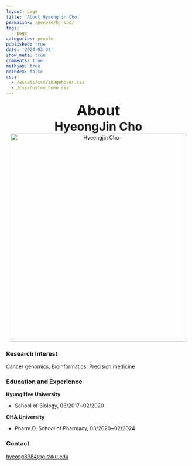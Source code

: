 ```yaml
---
layout: page
title: 'About Hyeongjin Cho'
permalink: /people/hj_cho/
tags:
  - page
categories: people
published: true
date: '2024-03-04'
show_meta: true
comments: true
mathjax: true
noindex: false
css: 
  - /assets/css/imagehover.css
  - /css/custom_home.css
---
```


<style>
.center{
  text-align: center;
}
</style>  

<link
    rel="stylesheet"
    href="https://cdnjs.cloudflare.com/ajax/libs/font-awesome/5.8.2/css/all.min.css"
  />


<div class="center"><div style="font-weight: bold; font-size: 40px;">
About</div></div>
<div class="center"><div style="font-weight: bold; font-size: 32px;">
HyeongJin Cho
</div></div>


<div class="center">
    <img src="{{ site.url }}/assets/img/people/hj_cho.jpg" width="480px" height="568px" alt="Hyeongjin Cho" />
</div>


### **Research Interest**
Cancer genomics, Bioinformatics, Precision medicine

### **Education and Experience**

**Kyung Hee University**
- School of Biology, 03/2017~02/2020

**CHA University**
- Pharm.D, School of Pharmacy, 03/2020~02/2024

### **Contact**
<i class="fa fa-paper-plane"></i> hyeong8984@g.skku.edu
